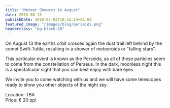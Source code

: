```yaml
---
title: "Meteor Showers in August"
date: 2018-08-13
publishDate: 2018-07-02T10:52:14+01:00
featured_image: "/images/blog/perseids.png"
headerclass: "bg-black-10"
---
```

On August 13 the earths orbit crosses again the dust trail left behind by the comet Swift-Tuttle, resulting in a shower of meteoroids or "falling stars".

<!--more-->

This particular event is known as the Perseids, as all of these particles seem to come from the constellation of Perseus.
In the dark, moonless night this is a spectatcular sight that you can best enjoy with bare eyes.

We invite you to come watching with us and we will have some telescopes ready to show you other objects of the night sky.

Location: TBA\
Price: &euro; 20 pp\

